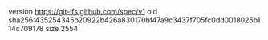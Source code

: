 version https://git-lfs.github.com/spec/v1
oid sha256:435254345b20922b426a830170bf47a9c3437f705fc0dd0018025b114c709178
size 2554
